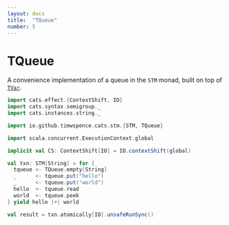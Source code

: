 ```yaml
---
layout: docs
title:  "TQueue"
number: 5
---
```


# TQueue

A convenience implementation of a queue in the `STM` monad, built on top of
[`TVar`](tvar.html).

```scala mdoc
import cats.effect.{ContextShift, IO}
import cats.syntax.semigroup._
import cats.instances.string._

import io.github.timwspence.cats.stm.{STM, TQueue}

import scala.concurrent.ExecutionContext.global

implicit val CS: ContextShift[IO] = IO.contextShift(global)

val txn: STM[String] = for {
  tqueue <- TQueue.empty[String]
  _      <- tqueue.put("hello")
  _      <- tqueue.put("world")
  hello  <- tqueue.read
  world  <- tqueue.peek
} yield hello |+| world

val result = txn.atomically[IO].unsafeRunSync()
```
